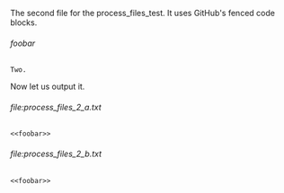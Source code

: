 The second file for the process_files_test. It uses GitHub's fenced code
blocks.

###### foobar
```{name="foobar"}
Two.
```

Now let us output it.

###### file:process_files_2_a.txt
```{name="file:process_files_2_a.txt"}
<<foobar>>
```

###### file:process_files_2_b.txt
```{name="file:process_files_2_b.txt"}
<<foobar>>
```
